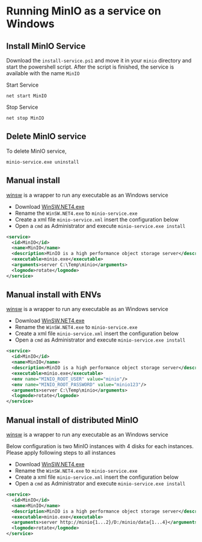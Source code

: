 # Running MinIO as a service on Windows

## Install MinIO Service

Download the `install-service.ps1` and move it in your `minio` directory and start the powershell script.
After the script is finished, the service is available with the name `MinIO`

Start Service
```
net start MinIO
```

Stop Service
```
net stop MinIO
```

## Delete MinIO service

To delete MinIO service,

```
minio-service.exe uninstall
```


## Manual install

[winsw](https://github.com/kohsuke/winsw) is a wrapper to run any executable as an Windows service

- Download [WinSW.NET4.exe](https://github.com/kohsuke/winsw/releases/download/winsw-v2.2.0/WinSW.NET4.exe)
- Rename the `WinSW.NET4.exe` to `minio-service.exe`
- Create a xml file `minio-service.xml` insert the configuration below
- Open a `cmd` as Administrator and execute `minio-service.exe install`

```xml
<service>
  <id>MinIO</id>
  <name>MinIO</name>
  <description>MinIO is a high performance object storage server</description>
  <executable>minio.exe</executable>
  <arguments>server C:\Temp\minio</arguments>
  <logmode>rotate</logmode>
</service>
```

## Manual install with ENVs

[winsw](https://github.com/kohsuke/winsw) is a wrapper to run any executable as an Windows service

- Download [WinSW.NET4.exe](https://github.com/kohsuke/winsw/releases/download/winsw-v2.2.0/WinSW.NET4.exe)
- Rename the `WinSW.NET4.exe` to `minio-service.exe`
- Create a xml file `minio-service.xml` insert the configuration below
- Open a `cmd` as Administrator and execute `minio-service.exe install`

```xml
<service>
  <id>MinIO</id>
  <name>MinIO</name>
  <description>MinIO is a high performance object storage server</description>
  <executable>minio.exe</executable>
  <env name="MINIO_ROOT_USER" value="minio"/>
  <env name="MINIO_ROOT_PASSWORD" value="minio123"/>
  <arguments>server C:\Temp\minio</arguments>
  <logmode>rotate</logmode>
</service>
```

## Manual install of distributed MinIO

[winsw](https://github.com/kohsuke/winsw) is a wrapper to run any executable as an Windows service

Below configuration is two MinIO instances with 4 disks for each instances. Please apply following steps to all instances

- Download [WinSW.NET4.exe](https://github.com/kohsuke/winsw/releases/download/winsw-v2.2.0/WinSW.NET4.exe)
- Rename the `WinSW.NET4.exe` to `minio-service.exe`
- Create a xml file `minio-service.xml` insert the configuration below
- Open a `cmd` as Administrator and execute `minio-service.exe install`

```xml
<service>
  <id>MinIO</id>
  <name>MinIO</name>
  <description>MinIO is a high performance object storage server</description>
  <executable>minio.exe</executable>
  <arguments>server http://minio{1...2}/D:/minio/data{1...4}</arguments>
  <logmode>rotate</logmode>
</service>
```
